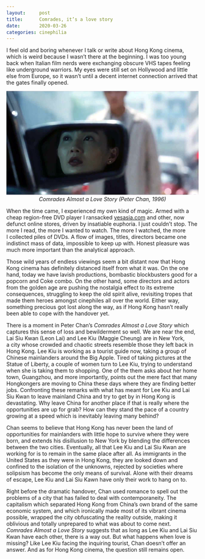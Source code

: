 ```yaml
---
layout:     post
title:      Comrades, it’s a love story
date:       2020-03-26
categories: cinephilia
---
```


I feel old and boring whenever I talk or write about Hong Kong cinema, which is
weird because I wasn’t there at the beginning. I was too young back when Italian
film nerds were exchanging obscure VHS tapes feeling like underground warriors.
My eyes were still set on Hollywood and little else from Europe, so it wasn’t
until a decent internet connection arrived that the gates finally opened.

<!--more-->

<p align="center">
    <img src="/assets/images/2020-03-26-comrades.png">
    <br>
    <em>Comrades Almost a Love Story (Peter Chan, 1996)</em>
</p>

When the time came, I experienced my own kind of magic. Armed with a cheap
region-free DVD player I ransacked [yesasia.com](https://www.yesasia.com/global/en/home.html) and other, now defunct online
stores, driven by insatiable euphoria. I just couldn’t stop. The more I read,
the more I wanted to watch. The more I watched, the more I collected piles of
DVDs. A flow of images, titles, directors became one indistinct mass of data,
impossible to keep up with. Honest pleasure was much more important than the
analytical approach.

Those wild years of endless viewings seem a bit distant now that Hong Kong
cinema has definitely distanced itself from what it was. On the one hand, today
we have lavish productions, bombastic blockbusters good for a popcorn and Coke
combo. On the other hand, some directors and actors from the golden age are
pushing the nostalgia effect to its extreme consequences, struggling to keep the
old spirit alive, revisiting tropes that made them heroes amongst cinephiles all
over the world. Either way, something precious got lost along the way, as if
Hong Kong hasn’t really been able to cope with the handover yet.

There is a moment in Peter Chan’s *Comrades Almost a Love Story* which captures
this sense of loss and bewilderment so well. We are near the end, Lai Siu Kwan
(Leon Lai) and Lee Kiu (Maggie Cheung) are in New York, a city whose crowded and
chaotic streets resemble those they left back in Hong Kong. Lee Kiu is working
as a tourist guide now, taking a group of Chinese mainlanders around the Big
Apple. Tired of taking pictures at the Statue of Liberty, a couple of women turn
to Lee Kiu, trying to understand when she is taking them to shopping. One of the
them asks about her home town, Guangzhou, and more importantly, points out the
mere fact that many Hongkongers are moving to China these days where they are
finding better jobs. Confronting these remarks with what has meant for Lee Kiu
and Lai Siu Kwan to leave mainland China and try to get by in Hong Kong is
devastating. Why leave China for another place if that is really where the
opportunities are up for grab? How can they stand the pace of a country growing
at a speed which is inevitably leaving many behind?

Chan seems to believe that Hong Kong has never been the land of opportunities
for mainlanders with little hope to survive where they were born, and extends
his disillusion to New York by blending the differences between the two cities.
Eventually, all that Lee Kiu and Lai Siu Kwan are working for is to remain in
the same place after all. As immigrants in the United States as they were in
Hong Kong, they are looked down and confined to the isolation of the unknowns,
rejected by societies where solipsism has become the only means of survival.
Alone with their dreams of escape, Lee Kiu and Lai Siu Kawn have only their work
to hang on to.

Right before the dramatic handover, Chan used romance to spell out the problems
of a city that has failed to deal with contemporaneity. The capitalism which
separated Hong Kong from China’s own brand of the same economic system, and
which ironically made most of its vibrant cinema possible, wrapped the city
obfuscating the reality outside, making it oblivious and totally unprepared to
what was about to come next. *Comrades Almost a Love Story* suggests that as long
as Lee Kiu and Lai Siu Kwan have each other, there is a way out. But what
happens when love is missing? Like Lee Kiu facing the inquiring tourist, Chan
doesn’t offer an answer. And as for Hong Kong cinema, the question still remains
open.
